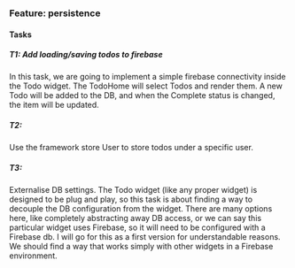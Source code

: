 
### Feature: persistence
#### Tasks
##### T1: Add loading/saving todos to firebase
In this task, we are going to implement a simple firebase connectivity inside the Todo widget. 
The TodoHome will select Todos and render them. A new Todo will be added to the DB, and when the Complete status is changed, the item will be updated.
##### T2: 
Use the framework store User to store todos under a specific user.
##### T3:
Externalise DB settings. The Todo widget (like any proper widget) is designed to be plug and play, so this task is about finding a way to decouple the DB configuration from the widget. There are many options here, like completely abstracting away DB access, or we can say this particular widget uses Firebase, so it will need to be configured with a Firebase db. I will go for this as a first version for understandable reasons. We should find a way that works simply with other widgets in a Firebase environment.